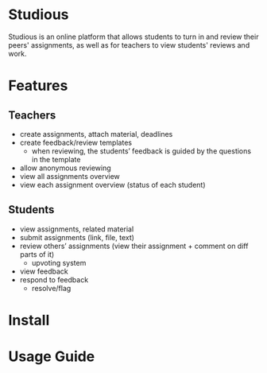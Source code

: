 # Studious

Studious is an online platform that allows students to turn in and review their peers' assignments, as well as for teachers to view students' reviews and work.

# Features
## Teachers
- create assignments, attach material, deadlines
- create feedback/review templates
    - when reviewing, the students’ feedback is guided by the questions in the template
- allow anonymous reviewing
- view all assignments overview
- view each assignment overview (status of each student)

## Students
- view assignments, related material
- submit assignments (link, file, text)
- review others’ assignments (view their assignment + comment on diff parts of it)
    - upvoting system
- view feedback
- respond to feedback
    - resolve/flag

# Install

# Usage Guide